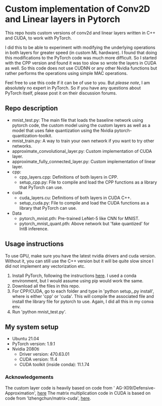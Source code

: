 # Custom implementation of Conv2D and Linear layers in Pytorch

This repo hosts custom versions of conv2d and linear layers written in C++ and CUDA, to work with PyTorch. 

I did this to be able to experiment with modifying the underlying operations in both layers for greater speed (in custom ML hardware). I found that doing this modifications to the PyTorch code was much more difficult. So I started with the CPP version and found it was too slow so wrote the layers in CUDA as well. So this code does not use CUDNN or any other Nvidia functions but rather performs the operations using simple MAC operations. 

Feel free to use this code if it can be of use to you. But *please note*, I am absolutely no expert in PyTorch. So if you have any questions about PyTorch itself, please post it on their discussion forums. 

## Repo description

* mnist_test.py: The main file that loads the baseline network using pytorch code, the custom model using the custom layers as well as a model that uses fake quantization using the Nvidia pytorch-quantization-toolkit. 
* mnist_train.py: A way to train your own network if you want to try other networks. 
* approximate_convolutional_layer.py: Custom implementation of CUDA layer. 
* approximate_fully_connected_layer.py: Custom implementation of linear layer. 
* cpp:
  * cpp_layers.cpp: Definitions of both layers in CPP. 
  * setup_cpp.py: File to compile and load the CPP functions as a library that PyTorch can use. 
* cuda
  * cuda_layers.cu: Definitions of both layers in CUDA C++. 
  * setup_cuda.py: File to compile and load the CUDA functions as a library that PyTorch can use. 
* Data
  * pytorch_mnist.pth: Pre-trained LeNet-5 like CNN for MNIST.
  * pytorch_mnist_quant.pth: Above network but 'fake quantized' for Int8 inference.

## Usage instructions

To use GPU, make sure you have the latest nvidia drivers and cuda version. Without it, you can still use the C++ version but it will be quite slow since I did not implement any vectorization etc. 

1. Install PyTorch, following the instructions [here](https://pytorch.org/get-started/locally/). I used a conda environment, but I would assume using pip would work the same. 
2. Download all the files in this repo.
3. For CPP/CUDA, go to each folder and type in 'python setup_<name>.py install', where <name> is either 'cpp' or 'cuda'. This will compile the associated file and install the library file for pytorch to use. Again, I did all this in my conva env. 
4. Run 'python mnist_test.py'. 

## My system setup
  
* Ubuntu 21.04
* PyTorch version: 1.9.1
* Nvidia 2080ti
  * Driver version: 470.63.01
  * CUDA version: 11.4
  * CUDA toolkit (inside conda): 11.1.74

### Acknowledgements

The custom layer code is heavily based on code from ' AG-X09/Defensive-Approximation', [here](https://github.com/AG-X09/Defensive-Approximation)
The matrix multiplication code in CUDA is based on code from 'lzhengchun/matrix-cuda', [here](https://github.com/lzhengchun/matrix-cuda). 
